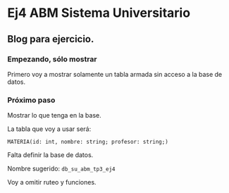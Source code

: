 # Ej4 ABM Sistema Universitario 

<!-- Este es un archivo en Markdown, podés hacer preview desde el VSCode/ium
     y también se verá formateado en GitHub 
     Markdown es una ampliación de HTML, por eso puedo hacer comentarios
     como éste -->

## Blog para ejercicio.

### Empezando, sólo mostrar

Primero voy a mostrar solamente un tabla armada sin acceso a la base de datos.

### Próximo paso

Mostrar lo que tenga en la base.

La tabla que voy a usar será:

    MATERIA(id: int, nombre: string; profesor: string;)

Falta definir la base de datos.

Nombre sugerido: `db_su_abm_tp3_ej4`

Voy a omitir ruteo y funciones.
